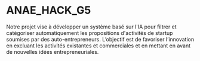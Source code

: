 # ANAE_HACK_G5
Notre projet vise à développer un système basé sur l'IA pour filtrer et catégoriser automatiquement les propositions d'activités de startup soumises par des auto-entrepreneurs.   L’objectif est de favoriser l’innovation en excluant les activités existantes et commerciales et en mettant en avant de nouvelles idées entrepreneuriales.

